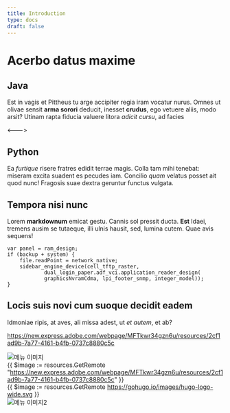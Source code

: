 ```yaml
---
title: Introduction
type: docs
draft: false
---
```


# Acerbo datus maxime

## Java

Est in vagis et Pittheus tu arge accipiter regia iram vocatur nurus. Omnes ut
olivae sensit **arma sorori** deducit, inesset **crudus**, ego vetuere aliis,
modo arsit? Utinam rapta fiducia valuere litora _adicit cursu_, ad facies

<--->

## Python

Ea _furtique_ risere fratres edidit terrae magis. Colla tam mihi tenebat:
miseram excita suadent es pecudes iam. Concilio _quam_ velatus posset ait quod
nunc! Fragosis suae dextra geruntur functus vulgata.

## Tempora nisi nunc

Lorem **markdownum** emicat gestu. Cannis sol pressit ducta. **Est** Idaei,
tremens ausim se tutaeque, illi ulnis hausit, sed, lumina cutem. Quae avis
sequens!

    var panel = ram_design;
    if (backup + system) {
        file.readPoint = network_native;
        sidebar_engine_device(cell_tftp_raster,
                dual_login_paper.adf_vci.application_reader_design(
                graphicsNvramCdma, lpi_footer_snmp, integer_model));
    }

## Locis suis novi cum suoque decidit eadem

Idmoniae ripis, at aves, ali missa adest, ut _et autem_, et ab?

https://new.express.adobe.com/webpage/MFTkwr34gzn6u/resources/2cf1ad9b-7a77-4161-b4fb-0737c8880c5c

![메뉴 이미지](https://new.express.adobe.com/webpage/MFTkwr34gzn6u/resources/2cf1ad9b-7a77-4161-b4fb-0737c8880c5c)  
{{ $image := resources.GetRemote "https://new.express.adobe.com/webpage/MFTkwr34gzn6u/resources/2cf1ad9b-7a77-4161-b4fb-0737c8880c5c" }}  
{{ $image := resources.GetRemote <https://gohugo.io/images/hugo-logo-wide.svg> }}  
![메뉴 이미지2](https://gohugo.io/images/hugo-logo-wide.svg)
